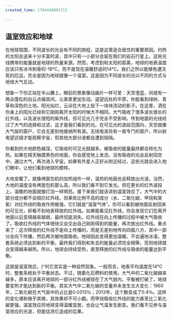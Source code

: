 ```yaml
---
created_time: 1704448891713

---
```

## 温室效应和地球

在地球周围，不同波长的光会有不同的旅程，这是这里适合居住的重要原因。灼热的太阳会送来十分丰富的波，其中只有一小部分会留在我们的岩石行星上。这些光线携带的能量就是地球的热量来源。然而，考虑到和太阳的距离，地球的地表温度应该只有冰冷刺骨的-18℃，而不是现在温暖舒适的14℃。我们之所以能够免遭冻死的厄运，完全是因为地球就像一个温室。这是因为不同波长的光以不同的方式与地球大气互动。

想象一下你正站在半山腰上，眼前的景象像动画片一样可爱：天空澄蓝，间或有一两朵蓬松的白云点缀其间，让美景更加生动。遥望远处的平原，你能看到绿树、青草和深色的土地。阳光灿烂，云朵在大地上投下一块块流动的影子。在这里，洒在你身上的阳光已经和它刚刚离开太阳的时候大不相同。大气吸收了很多波长很长的红外线，以及波长很短的紫外线，但可见光几乎完全不受影响。传到地面的光线经过了大气的选择和过滤，这才是我们看到的光。在可见光的波段范围内，天空就像大气层的窗户，它会无差别地接纳所有波。无线电波另有一扇专门的窗户，所以射电望远镜才能观察宇宙，但其他大部分波都会遭到阻隔。

你看到的大地颜色越深，它吸收的可见光就越多。被吸收的能量最终都会转化为热。如果在晴天触摸黑色的地面，你会感觉地上发烫。没有吸收的光会反射回空中，通过大气，再次进入宇宙。如果有外星人正好从附近经过，这些光就会进入他们眼中，让他们看到地球的模样。

大地变暖了。就像烤面包机的加热组件一样，温热的地面也会释放出光波。当然，大地的温度没有烤面包机那么高，所以我们看不到它发光。但在更长的红外波段上，温暖的地面就像灯泡一样明亮。接下来我们就该讲到温室效应了。大气中的大部分成分都不会阻拦红外线，但某些比例不高的成分（水、二氧化碳、甲烷和臭氧）对红外线的吸收作用极强，它们就是“温室气体”。你可以看到被地面反射回来的可见光，却看不到地表释放的红外线。如果能看见红外线，你会发现它们在离开地面以后变得越来越弱，最终彻底消失。红外线在向上传播的过程中被大气吸收了。吸收红外线的气体很快又会交出自己刚刚得到的能量，再次放出红外线。重点来了：这次释放的红外线不是向上传播的，而是无差别地传向四面八方，其中一部分会向下传播，然后再次被地面吸收。地球因此变得更加温暖，不会遍地冰凌。整套系统必须达到新的平衡，最终我们得到和失去的能量必须完全相等，否则地球就会变得越来越热。所以，地球会持续受热，直至释放的红外线与吸收的能量达到平衡。

这就是温室效应，[^9]它其实是一种自然现象。一般而言，地表平均温度在14℃时，整套系统处于平衡状态。不过，随着化石燃料的使用，大气中的二氧化碳越来越多，原本应该离开地球的一部分红外线被锁在了大气层内，平衡被打破了。地球要变热才能达到新的平衡。其实大气中二氧化碳的含量并未发生太大变化：1960年，二氧化碳在大气层中的占比是0.0313％；2013年，这个数变成了0.4％。这样的变化堪称微乎其微，其效果却不可小觑。而甲烷吸收红外线的能力甚至比二氧化碳更强。温室效应将地球变得温暖宜居，也会让气温发生剧变。我们看不见参与温室效应的光波，但能估测它造成的后果。
